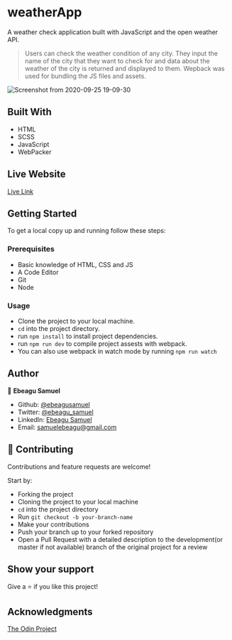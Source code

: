 # weatherApp

A weather check application built with JavaScript and the open weather API.

> Users can check the weather condition of any city.
> They input the name of the city that they want to check for and data about the weather of the city is returned and displayed to them. Wepback was used for bundling the JS files and assets.

![Screenshot from 2020-09-25 19-09-30](https://user-images.githubusercontent.com/57847212/94314769-2380f100-ff79-11ea-8544-e377aa82803b.png)


## Built With

- HTML
- SCSS
- JavaScript
- WebPacker

## Live Website

[Live Link](https://raw.githack.com/ebeagusamuel/weatherApp/development/dist/index.html)

## Getting Started

To get a local copy up and running follow these steps:

### Prerequisites
- Basic knowledge of HTML, CSS and JS
- A Code Editor
- Git
- Node

### Usage
- Clone the project to your local machine.
- `cd` into the project directory.
- run `npm install` to install project dependencies.
- run `npm run dev` to compile project assests with webpack.
- You can also use webpack in watch mode by running `npm run watch`

## Author

👤 **Ebeagu Samuel**

- Github: [@ebeagusamuel](https://github.com/ebeagusamuel)
- Twitter: [@ebeagu_samuel](https://twitter.com/ebeagu_samuel)
- LinkedIn: [Ebeagu Samuel](https://linkedin.com/in/ebeagusamuel)
- Email: [samuelebeagu@gmail.com](mailto:samuelebeagu@gmail.com)

## 🤝 Contributing

Contributions and feature requests are welcome!

Start by:

- Forking the project
- Cloning the project to your local machine
- `cd` into the project directory
- Run `git checkout -b your-branch-name`
- Make your contributions
- Push your branch up to your forked repository
- Open a Pull Request with a detailed description to the development(or master if not available) branch of the original project for a review

## Show your support

Give a ⭐️ if you like this project!

## Acknowledgments

[The Odin Project](https://www.theodinproject.com/courses/javascript/)